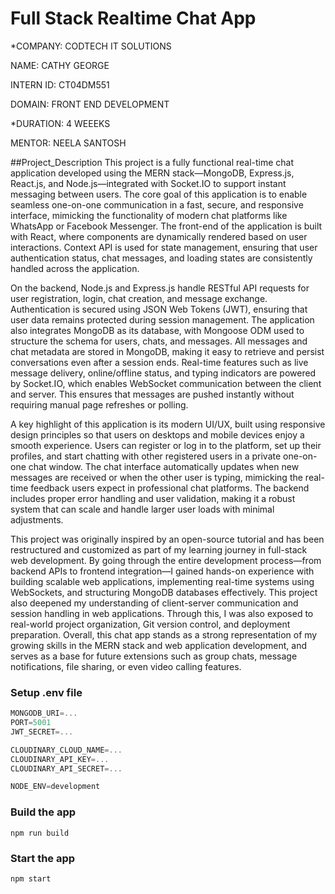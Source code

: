 # Full Stack Realtime Chat App 

*COMPANY: CODTECH IT SOLUTIONS

NAME: CATHY GEORGE

INTERN ID: CT04DM551

DOMAIN: FRONT END DEVELOPMENT

*DURATION: 4 WEEEKS

MENTOR: NEELA SANTOSH

##Project_Description
This project is a fully functional real-time chat application developed using the MERN stack—MongoDB, Express.js, React.js, and Node.js—integrated with Socket.IO to support instant messaging between users. The core goal of this application is to enable seamless one-on-one communication in a fast, secure, and responsive interface, mimicking the functionality of modern chat platforms like WhatsApp or Facebook Messenger. The front-end of the application is built with React, where components are dynamically rendered based on user interactions. Context API is used for state management, ensuring that user authentication status, chat messages, and loading states are consistently handled across the application.

On the backend, Node.js and Express.js handle RESTful API requests for user registration, login, chat creation, and message exchange. Authentication is secured using JSON Web Tokens (JWT), ensuring that user data remains protected during session management. The application also integrates MongoDB as its database, with Mongoose ODM used to structure the schema for users, chats, and messages. All messages and chat metadata are stored in MongoDB, making it easy to retrieve and persist conversations even after a session ends. Real-time features such as live message delivery, online/offline status, and typing indicators are powered by Socket.IO, which enables WebSocket communication between the client and server. This ensures that messages are pushed instantly without requiring manual page refreshes or polling.

A key highlight of this application is its modern UI/UX, built using responsive design principles so that users on desktops and mobile devices enjoy a smooth experience. Users can register or log in to the platform, set up their profiles, and start chatting with other registered users in a private one-on-one chat window. The chat interface automatically updates when new messages are received or when the other user is typing, mimicking the real-time feedback users expect in professional chat platforms. The backend includes proper error handling and user validation, making it a robust system that can scale and handle larger user loads with minimal adjustments.

This project was originally inspired by an open-source tutorial and has been restructured and customized as part of my learning journey in full-stack web development. By going through the entire development process—from backend APIs to frontend integration—I gained hands-on experience with building scalable web applications, implementing real-time systems using WebSockets, and structuring MongoDB databases effectively. This project also deepened my understanding of client-server communication and session handling in web applications. Through this, I was also exposed to real-world project organization, Git version control, and deployment preparation. Overall, this chat app stands as a strong representation of my growing skills in the MERN stack and web application development, and serves as a base for future extensions such as group chats, message notifications, file sharing, or even video calling features.

### Setup .env file

```js
MONGODB_URI=...
PORT=5001
JWT_SECRET=...

CLOUDINARY_CLOUD_NAME=...
CLOUDINARY_API_KEY=...
CLOUDINARY_API_SECRET=...

NODE_ENV=development
```

### Build the app

```shell
npm run build
```

### Start the app

```shell
npm start
```
